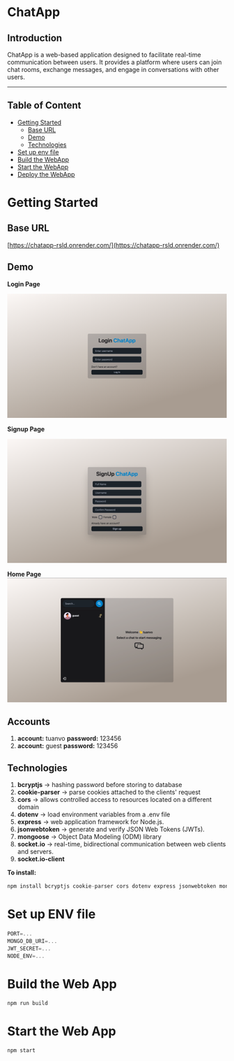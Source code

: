# ChatApp

## Introduction

ChatApp is a web-based application designed to facilitate real-time communication
between users. It provides a platform where users can join chat rooms, exchange messages,
and engage in conversations with other users.

---

## Table of Content

- [Getting Started](#getting-started)
  - [Base URL](#base-url)
  - [Demo](#demo)
  - [Technologies](#technologies)
- [Set up env file](#set-up-env-file)
- [Build the WebApp](#build-the-web-app)
- [Start the WebApp](#start-the-web-app)
- [Deploy the WebApp](#deploy-the-app)


# Getting Started
## Base URL
[https://chatapp-rsld.onrender.com/](https://chatapp-rsld.onrender.com/)
## Demo
**Login Page**

![image](./demo/login.png)

**Signup Page**

![image](./demo/signup.png)

**Home Page**
![image](./demo/home.png)

## Accounts
1. **account:** tuanvo  **password:** 123456
2. **account:** guest   **password:** 123456


## Technologies
1. **bcryptjs** -> hashing password before storing to database
2. **cookie-parser** -> parse cookies attached to the clients' request
3. **cors** -> allows controlled access to resources located on a different domain
4. **dotenv** -> load environment variables from a .env file
5. **express** -> web application framework for Node.js.
6. **jsonwebtoken** -> generate and verify JSON Web Tokens (JWTs).
7. **mongoose** -> Object Data Modeling (ODM) library
8. **socket\.io** -> real-time, bidirectional communication between web clients and servers.
9. **socket\.io-client** 

**To install:**
```js
npm install bcryptjs cookie-parser cors dotenv express jsonwebtoken mongoose socket.io socket.io-client
```

# Set up ENV file
```js
PORT=...
MONGO_DB_URI=...
JWT_SECRET=...
NODE_ENV=...
```
# Build the Web App
```
npm run build
```
# Start the Web App
```
npm start
```






